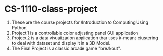 # CS-1110-class-project
1. These are the course projects for (Introduction to Computing Using Python) 
2. Project 1 is a controllable color adjusting panel GUI application
3. Project 2 is a data visualization application that uses k-means clustering to deal with dataset and display it in a 3D Model.
4. The Final Project is a classic arcade game "breakout".
